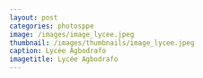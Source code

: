 ```yaml
---
layout: post
categories: photosppe
image: /images/image_lycee.jpeg
thumbnail: /images/thumbnails/image_lycee.jpeg
caption: Lycée Agbodrafo
imagetitle: Lycée Agbodrafo
---
```


